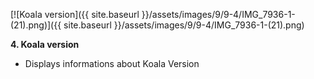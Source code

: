 ---
---

[![Koala version]({{ site.baseurl }}/assets/images/9/9-4/IMG_7936-1-(21).png)]({{
site.baseurl }}/assets/images/9/9-4/IMG_7936-1-(21).png)

**4. Koala version**

- Displays informations about Koala Version
